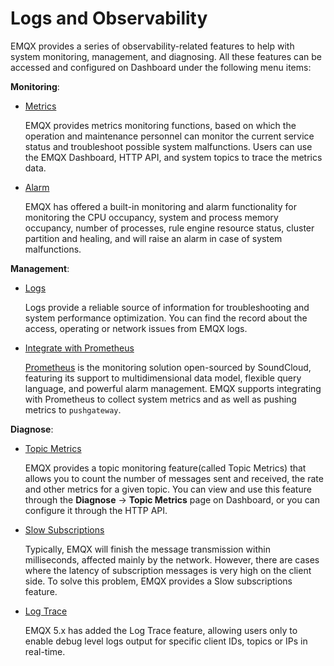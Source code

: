 # Logs and Observability

EMQX provides a series of observability-related features to help with system monitoring, management, and diagnosing. All these features can be accessed and configured on Dashboard under the following menu items:

**Monitoring**:

- [Metrics](./metrics-and-stats.md)

  EMQX provides metrics monitoring functions, based on which the operation and maintenance personnel can monitor the current service status and troubleshoot possible system malfunctions. Users can use the EMQX Dashboard, HTTP API, and system topics to trace the metrics data. 

- [Alarm](./alarms.md)

  EMQX has offered a built-in monitoring and alarm functionality for monitoring the CPU occupancy, system and process memory occupancy, number of processes, rule engine resource status, cluster partition and healing, and will raise an alarm in case of system malfunctions.

**Management**:

- [Logs](./log.md)

  Logs provide a reliable source of information for troubleshooting and system performance optimization. You can find the record about the access, operating or network issues from EMQX logs.

- [Integrate with Prometheus](./prometheus.md)

  [Prometheus](https://prometheus.io/) is the monitoring solution open-sourced by SoundCloud, featuring its support to multidimensional data model, flexible query language, and powerful alarm management. EMQX supports integrating with Prometheus to collect system metrics and as well as pushing metrics to `pushgateway`.

**Diagnose**:

- [Topic Metrics](./topic-metrics.md)

  EMQX provides a topic monitoring feature(called Topic Metrics) that allows you to count the number of messages sent and received, the rate and other metrics for a given topic. You can view and use this feature through the **Diagnose** -> **Topic Metrics** page on Dashboard, or you can configure it through the HTTP API.

- [Slow Subscriptions](./slow-subscribers-statistics.md)

  Typically, EMQX will finish the message transmission within milliseconds, affected mainly by the network. However, there are cases where the latency of subscription messages is very high on the client side. To solve this problem, EMQX provides a Slow subscriptions feature.

- [Log Trace](./tracer.md)

  EMQX 5.x has added the Log Trace feature, allowing users only to enable debug level logs output for specific client IDs, topics or IPs in real-time.



